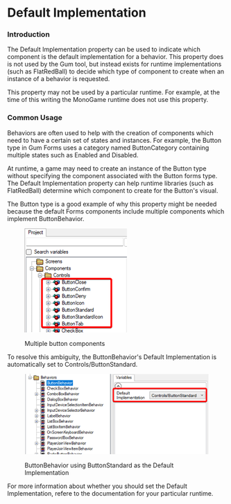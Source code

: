 # Default Implementation

### Introduction

The Default Implementation property can be used to indicate which component is the default implementation for a behavior. This property does is not used by the Gum tool, but instead exists for runtime implementations (such as FlatRedBall) to decide which type of component to create when an instance of a behavior is requested.

This property may not be used by a particular runtime. For example, at the time of this writing the MonoGame runtime does not use this property.

### Common Usage

Behaviors are often used to help with the creation of components which need to have a certain set of states and instances. For example, the Button type in Gum Forms uses a category named ButtonCategory containing multiple states such as Enabled and Disabled.

At runtime, a game may need to create an instance of the Button type without specifying the component associated with the Button forms type. The Default Implementation property can help runtime libraries (such as FlatRedBall) determine which component to create for the Button's visual.

The Button type is a good example of why this property might be needed because the default Forms components include multiple components which implement ButtonBehavior.

<figure><img src="../../../.gitbook/assets/image (2) (1).png" alt=""><figcaption><p>Multiple button components</p></figcaption></figure>

To resolve this ambiguity, the ButtonBehavior's Default Implementation is automatically set to Controls/ButtonStandard.

<figure><img src="../../../.gitbook/assets/image (1) (1) (1).png" alt=""><figcaption><p>ButtonBehavior using ButtonStandard as the Default Implementation</p></figcaption></figure>

For more information about whether you should set the Default Implementation, refere to the documentation for your particular runtime.
